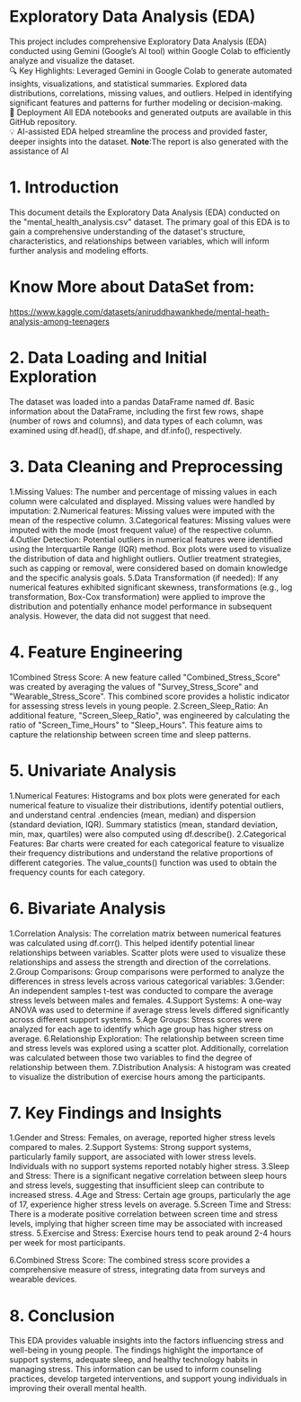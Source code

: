 # Exploratory Data Analysis (EDA) 
This project includes comprehensive Exploratory Data Analysis (EDA) conducted using Gemini (Google’s AI tool) within Google Colab to efficiently analyze and visualize the dataset.
<br>
🔍 Key Highlights:
Leveraged Gemini in Google Colab to generate automated insights, visualizations, and statistical summaries.
Explored data distributions, correlations, missing values, and outliers.
Helped in identifying significant features and patterns for further modeling or decision-making.
<br>
🚀 Deployment
All EDA notebooks and generated outputs are available in this GitHub repository.
<br>
💡 AI-assisted EDA helped streamline the process and provided faster, deeper insights into the dataset.
**Note**:The report is also generated with the assistance of AI
# 1. Introduction

This document details the Exploratory Data Analysis (EDA) conducted on the "mental_health_analysis.csv" dataset. The primary goal of this EDA is to gain a comprehensive understanding of the dataset's structure, characteristics, and relationships between variables, which will inform further analysis and modeling efforts.

# Know More about DataSet from:
https://www.kaggle.com/datasets/aniruddhawankhede/mental-heath-analysis-among-teenagers

# 2. Data Loading and Initial Exploration

The dataset was loaded into a pandas DataFrame named df.
Basic information about the DataFrame, including the first few rows, shape (number of rows and columns), and data types of each column, was examined using df.head(), df.shape, and df.info(), respectively.

# 3. Data Cleaning and Preprocessing

1.Missing Values: The number and percentage of missing values in each column were calculated and displayed. Missing values were handled by imputation:
2.Numerical features: Missing values were imputed with the mean of the respective column.
3.Categorical features: Missing values were imputed with the mode (most frequent value) of the respective column.
4.Outlier Detection: Potential outliers in numerical features were identified using the Interquartile Range (IQR) method. Box plots were used to visualize the distribution of data and highlight outliers. Outlier treatment strategies, such as capping or removal, were considered based on domain knowledge and the specific analysis goals.
5.Data Transformation (if needed): If any numerical features exhibited significant skewness, transformations (e.g., log transformation, Box-Cox transformation) were applied to improve the distribution and potentially enhance model performance in subsequent analysis. However, the data did not suggest that need.

# 4. Feature Engineering
1Combined Stress Score: A new feature called "Combined_Stress_Score" was created by averaging the values of "Survey_Stress_Score" and "Wearable_Stress_Score". This combined score provides a holistic indicator for assessing stress levels in young people.
2.Screen_Sleep_Ratio: An additional feature, "Screen_Sleep_Ratio", was engineered by calculating the ratio of "Screen_Time_Hours" to "Sleep_Hours". This feature aims to capture the relationship between screen time and sleep patterns.

# 5. Univariate Analysis
1.Numerical Features: Histograms and box plots were generated for each numerical feature to visualize their distributions, identify potential outliers, and understand central .endencies (mean, median) and dispersion (standard deviation, IQR). Summary statistics (mean, standard deviation, min, max, quartiles) were also computed using df.describe().
2.Categorical Features: Bar charts were created for each categorical feature to visualize their frequency distributions and understand the relative proportions of different categories. The value_counts() function was used to obtain the frequency counts for each category.

# 6. Bivariate Analysis
1.Correlation Analysis: The correlation matrix between numerical features was calculated using df.corr(). This helped identify potential linear relationships between variables. Scatter plots were used to visualize these relationships and assess the strength and direction of the correlations.
2.Group Comparisons: Group comparisons were performed to analyze the differences in stress levels across various categorical variables:
3.Gender: An independent samples t-test was conducted to compare the average stress levels between males and females.
4.Support Systems: A one-way ANOVA was used to determine if average stress levels differed significantly across different support systems.
5.Age Groups: Stress scores were analyzed for each age to identify which age group has higher stress on average.
6.Relationship Exploration: The relationship between screen time and stress levels was explored using a scatter plot. Additionally, correlation was calculated between those two variables to find the degree of relationship between them.
7.Distribution Analysis: A histogram was created to visualize the distribution of exercise hours among the participants.

# 7. Key Findings and Insights
1.Gender and Stress: Females, on average, reported higher stress levels compared to males.
2.Support Systems: Strong support systems, particularly family support, are associated with lower stress levels. Individuals with no support systems reported notably higher stress.
3.Sleep and Stress: There is a significant negative correlation between sleep hours and stress levels, suggesting that insufficient sleep can contribute to increased stress.
4.Age and Stress: Certain age groups, particularly the age of 17, experience higher stress levels on average.
5.Screen Time and Stress: There is a moderate positive correlation between screen time and stress levels, implying that higher screen time may be associated with increased stress.
5.Exercise and Stress: Exercise hours tend to peak around 2-4 hours per week for most participants.

6.Combined Stress Score: The combined stress score provides a comprehensive measure of stress, integrating data from surveys and wearable devices.

# 8. Conclusion
This EDA provides valuable insights into the factors influencing stress and well-being in young people. The findings highlight the importance of support systems, adequate sleep, and healthy technology habits in managing stress. This information can be used to inform counseling practices, develop targeted interventions, and support young individuals in improving their overall mental health.
